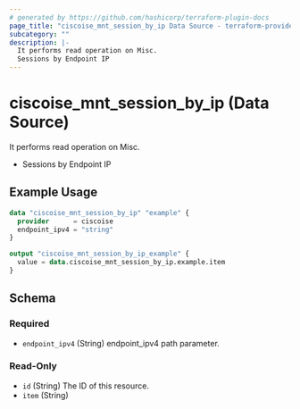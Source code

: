 ```yaml
---
# generated by https://github.com/hashicorp/terraform-plugin-docs
page_title: "ciscoise_mnt_session_by_ip Data Source - terraform-provider-ciscoise"
subcategory: ""
description: |-
  It performs read operation on Misc.
  Sessions by Endpoint IP
---
```


# ciscoise_mnt_session_by_ip (Data Source)

It performs read operation on Misc.

- Sessions by Endpoint IP

## Example Usage

```terraform
data "ciscoise_mnt_session_by_ip" "example" {
  provider      = ciscoise
  endpoint_ipv4 = "string"
}

output "ciscoise_mnt_session_by_ip_example" {
  value = data.ciscoise_mnt_session_by_ip.example.item
}
```

<!-- schema generated by tfplugindocs -->
## Schema

### Required

- `endpoint_ipv4` (String) endpoint_ipv4 path parameter.

### Read-Only

- `id` (String) The ID of this resource.
- `item` (String)


